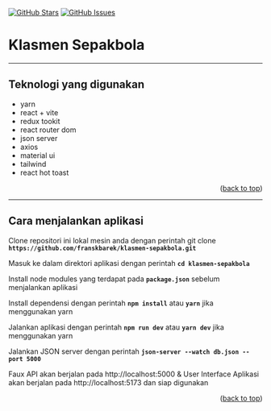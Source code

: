 <a name="readme-top"></a>

[![GitHub Stars](https://img.shields.io/github/stars/franskbarek/klasmen-sepakbola.svg)](https://github.com/franskbarek/klasmen-sepakbola/stars) [![GitHub Issues](https://img.shields.io/github/issues/franskbarek/klasmen-sepakbola.svg)](https://github.com/franskbarek/klasmen-sepakbola/issues)

# Klasmen Sepakbola

---

## Teknologi yang digunakan

- yarn
- react + vite
- redux tookit
- react router dom
- json server
- axios
- material ui
- tailwind
- react hot toast

<p align="right">(<a href="#readme-top">back to top</a>)</p>

---

## Cara menjalankan aplikasi

Clone repositori ini lokal mesin anda dengan perintah git clone **`https://github.com/franskbarek/klasmen-sepakbola.git`**

Masuk ke dalam direktori aplikasi dengan perintah **`cd klasmen-sepakbola`**

Install node modules yang terdapat pada **`package.json`** sebelum menjalankan aplikasi

Install dependensi dengan perintah **`npm install`** atau **`yarn`** jika menggunakan yarn

Jalankan aplikasi dengan perintah **`npm run dev`** atau **`yarn dev`** jika menggunakan yarn

Jalankan JSON server dengan perintah **`json-server --watch db.json --port 5000`**

Faux API akan berjalan pada http://localhost:5000 & User Interface Aplikasi akan berjalan pada http://localhost:5173 dan siap digunakan

<p align="right">(<a href="#readme-top">back to top</a>)</p>
